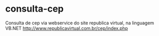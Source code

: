 # consulta-cep
Consulta de cep via webservice do site republica virtual, na linguagem VB.NET
http://www.republicavirtual.com.br/cep/index.php
